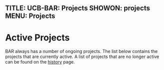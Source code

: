 TITLE: UCB-BAR: Projects
SHOWON: projects
MENU: Projects
------
# Active Projects

BAR always has a number of ongoing projects.  The list below contains the
projects that are currently active.  A list of projects that are no longer
active can be found on the [history](history.html) page.
